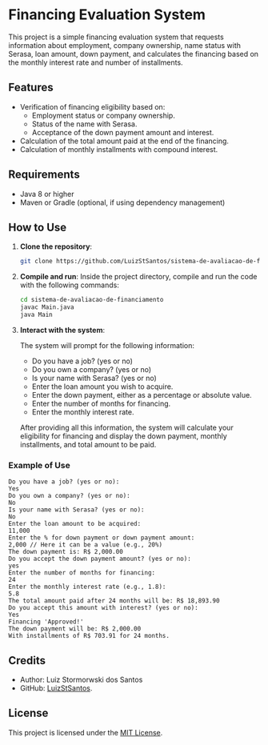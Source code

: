 # Financing Evaluation System

This project is a simple financing evaluation system that requests information about employment, company ownership, name status with Serasa, loan amount, down payment, and calculates the financing based on the monthly interest rate and number of installments.

## Features

- Verification of financing eligibility based on:
  - Employment status or company ownership.
  - Status of the name with Serasa.
  - Acceptance of the down payment amount and interest.
- Calculation of the total amount paid at the end of the financing.
- Calculation of monthly installments with compound interest.

## Requirements

- Java 8 or higher
- Maven or Gradle (optional, if using dependency management)

## How to Use

1. **Clone the repository**:

    ```bash
    git clone https://github.com/LuizStSantos/sistema-de-avaliacao-de-financiamento.git
    ```

2. **Compile and run**:
   Inside the project directory, compile and run the code with the following commands:

    ```bash
    cd sistema-de-avaliacao-de-financiamento
    javac Main.java
    java Main
    ```

3. **Interact with the system**:

   The system will prompt for the following information:
   - Do you have a job? (yes or no)
   - Do you own a company? (yes or no)
   - Is your name with Serasa? (yes or no)
   - Enter the loan amount you wish to acquire.
   - Enter the down payment, either as a percentage or absolute value.
   - Enter the number of months for financing.
   - Enter the monthly interest rate.

   After providing all this information, the system will calculate your eligibility for financing and display the down payment, monthly installments, and total amount to be paid.

### Example of Use
```text
Do you have a job? (yes or no): 
Yes
Do you own a company? (yes or no): 
No
Is your name with Serasa? (yes or no): 
No
Enter the loan amount to be acquired: 
11,000
Enter the % for down payment or down payment amount: 
2,000 // Here it can be a value (e.g., 20%)
The down payment is: R$ 2,000.00
Do you accept the down payment amount? (yes or no): 
yes
Enter the number of months for financing: 
24
Enter the monthly interest rate (e.g., 1.8): 
5.8
The total amount paid after 24 months will be: R$ 18,893.90
Do you accept this amount with interest? (yes or no): 
Yes
Financing 'Approved!'
The down payment will be: R$ 2,000.00
With installments of R$ 703.91 for 24 months.
```

## Credits
- Author: Luiz Stormorwski dos Santos
- GitHub: [LuizStSantos](https://github.com/LuizStSantos).

## License

This project is licensed under the [MIT License](https://opensource.org/license/mit).

